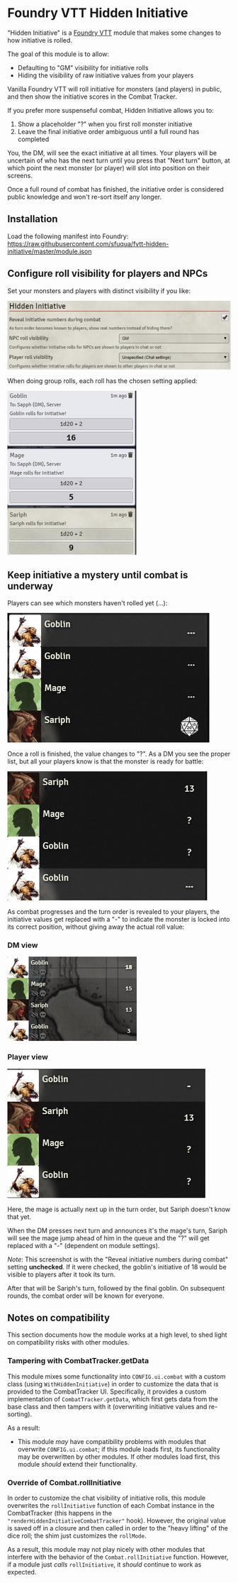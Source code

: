 # Foundry VTT Hidden Initiative

"Hidden Initiative" is a [Foundry VTT](https://foundryvtt.com/) module that makes some changes to how initiative is rolled.

The goal of this module is to allow:

-   Defaulting to "GM" visibility for initiative rolls
-   Hiding the visibility of raw initiative values from your players

Vanilla Foundry VTT will roll initiative for monsters (and players) in public, and then show the initiative scores in the Combat Tracker.

If you prefer more suspenseful combat, Hidden Initiative allows you to:

1. Show a placeholder "?" when you first roll monster initiative
2. Leave the final initiative order ambiguous until a full round has completed

You, the DM, will see the exact initiative at all times. Your players will be uncertain of who has the next turn until you press that "Next turn" button, at which point the next monster (or player) will slot into position on their screens.

Once a full round of combat has finished, the initiative order is considered public knowledge and won't re-sort itself any longer.

## Installation

Load the following manifest into Foundry: https://raw.githubusercontent.com/sfuqua/fvtt-hidden-initiative/master/module.json

## Configure roll visibility for players and NPCs

Set your monsters and players with distinct visibility if you like:

![Screenshot of module settings](readme-images/module-settings.png)

When doing group rolls, each roll has the chosen setting applied:

![Screenshot of initiative rolls in chat window](readme-images/chat-rolls.png)

## Keep initiative a mystery until combat is underway

Players can see which monsters haven't rolled yet (...):

![Screenshot of combat tracker with missing rolls](readme-images/pending-rolls.png)

Once a roll is finished, the value changes to "?". As a DM you see the proper list, but all your players know is that the monster is ready for battle:

![Screenshot of combat tracker with some mystery rolls](readme-images/some-rolls.png)

As combat progresses and the turn order is revealed to your players, the initiative values get replaced with a "-" to indicate the monster is locked into its correct position, without giving away the actual roll value:

### DM view

![Screenshot of tracker, mid-combat, from DM perspective](readme-images/mid-combat-dm.png)

### Player view

![Screenshot of tracker, mid-combat](readme-images/mid-combat.png)

Here, the mage is actually next up in the turn order, but Sariph doesn't know that yet.

When the DM presses next turn and announces it's the mage's turn, Sariph will see the mage jump ahead of him in the queue and the "?" will get replaced with a "-" (dependent on module settings).

_Note_: This screenshot is with the "Reveal initiative numbers during combat" setting **unchecked**. If it were checked, the goblin's initiative of 18 would be visible to players after it took its turn.

After that will be Sariph's turn, followed by the final goblin. On subsequent rounds, the combat order will be known for everyone.

## Notes on compatibility

This section documents how the module works at a high level, to shed light on compatibility risks with other modules.

### Tampering with CombatTracker.getData

This module mixes some functionality into `CONFIG.ui.combat` with a custom class (using `WithHiddenInitiative`) in order to customize the data that is provided to the CombatTracker UI. Specifically, it provides a custom implementation of `CombatTracker.getData`, which first gets data from the base class and then tampers with it (overwriting initiative values and re-sorting).

As a result:

-   This module _may_ have compatibility problems with modules that overwrite `CONFIG.ui.combat`; if this module loads first, its functionality may be overwritten by other modules. If other modules load first, this module _should_ extend their functionality.

### Override of Combat.rollInitiative

In order to customize the chat visibility of initiative rolls, this module overwrites the `rollInitiative` function of each Combat instance in the CombatTracker (this happens in the `"renderHiddenInitiativeCombatTracker"` hook). However, the original value is saved off in a closure and then called in order to the "heavy lifting" of the dice roll; the shim just customizes the `rollMode`.

As a result, this module may not play nicely with other modules that interfere with the behavior of the `Combat.rollInitiative` function. However, if a module just _calls_ `rollInitiative`, it _should_ continue to work as expected.
